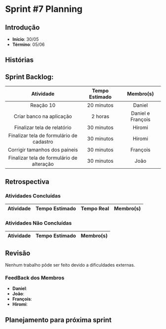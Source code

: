﻿# Sprint #7 Planning

## Introdução

- **Início**: 30/05
- **Término**: 05/06

## Histórias

## Sprint Backlog:

| Atividade                                      | Tempo Estimado | Membro(s)         |
|:----------------------------------------------:|:--------------:|:-----------------:|
| Reação 10                                      | 20 minutos     | Daniel            |
| Criar banco na aplicação                       | 2 horas        | Daniel e François |	
| Finalizar tela de relatório                    | 30 minutos     | Hiromi            |
| Finalizar tela de formulário de cadastro       | 30 minutos     | Hiromi            |
| Corrigir tamanhos dos paineis                  | 30 minutos     | François          |
| Finalizar tela de formulário de alteração      | 30 minutos     | João              |


## Retrospectiva

### Atividades Concluídas

| Atividade                                      | Tempo Estimado | Tempo Real 		      | Membro(s)     |
|:----------------------------------------------:|:--------------:|:-------------------:|:-------------:|




### Atividades Não Concluídas

| Atividade                                | Tempo Estimado | Membro(s)     |
|:----------------------------------------:|:--------------:|:-------------:|


## Revisão

Nenhum trabalho pôde ser feito devido a dificuldades externas.

### FeedBack dos Membros

- **Daniel**:
- **João**:
- **François**:
- **Hiromi**:

## Planejamento para próxima sprint

